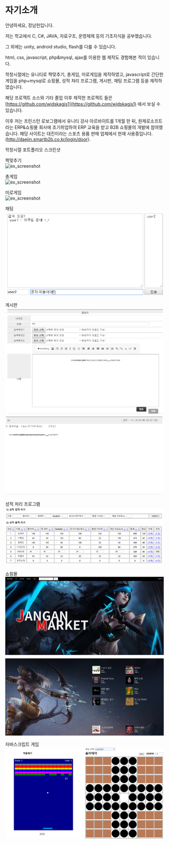 # 자기소개
안녕하세요, 정남헌입니다.

저는 학교에서 C, C#, JAVA, 자료구조, 운영체제 등의 기초지식을 공부했습니다.

그 외에는 unity, android studio, flash를 다룰 수 있습니다.

html, css, javascript, php&mysql, ajax를 이용한 웹 제작도 경험해본 적이 있습니다.

학창시절에는 유니티로 짝맞추기, 총게임, 미로게임을 제작하였고, javascript로 간단한 게임을 php+mysql로 쇼핑몰, 성적 처리 프로그램, 게시판, 채팅 프로그램 등을 제작하였습니다.

해당 프로젝트 소스와 기타 졸업 이후 제작한 프로젝트 들은 [https://github.com/wjdskagjs1](https://github.com/wjdskagjs1) 에서 보실 수 있습니다.

이후 저는 프린스턴 로보그램에서 유니티 강사 아르바이트를 1개월 한 뒤, 원제로소프트라는 ERP&쇼핑몰 회사에 조기취업하여 ERP 교육을 받고 B2B 쇼핑몰의 개발에 참여했습니다. 해당 사이트는 대진이라는 스포츠 용품 판매 업체에서 현재 사용중입니다.(http://daejin.smartb2b.co.kr/login/door).


학창시절 포트폴리오 스크린샷

짝맞추기 <br/>
![ex_screenshot](./img/MemoryTest.png)
<br/>

총게임 <br/>
![ex_screenshot](./img/spaceshooter.png)
<br/>

미로게임 <br/>
![ex_screenshot](./img/Maze.png)
<br/>

채팅 <br/>
![ex_screenshot](./img/chat.png)
<br/>

게시판 <br/>
![ex_screenshot](./img/01.png)
![ex_screenshot](./img/02.png)
<br/>

성적 처리 프로그램 <br/>
![ex_screenshot](./img/preview.png)
<br/>

쇼핑몰 <br/>
![ex_screenshot](./img/장안-마켓.jpg)

자바스크립트 게임 <br/>
![ex_screenshot](./img/simple-JS-game-collection.jpg)
<br/>